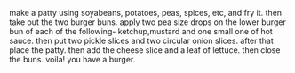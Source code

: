 make a patty using soyabeans, potatoes, peas, spices, etc, and fry it.
then take out the two burger buns.
apply two pea size drops on the lower burger bun of each of the following- ketchup,mustard and one small one of hot sauce.
then put two pickle slices and two circular onion slices.
after that place the patty.
then add the cheese slice and a leaf of lettuce.
then close the buns.
voila! you have a burger.